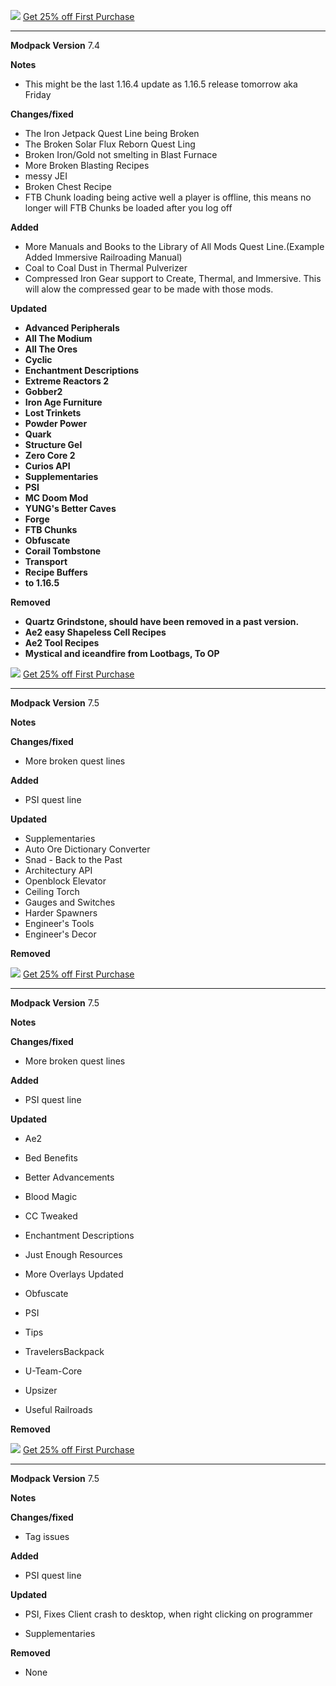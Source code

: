 ![](https://www.bisecthosting.com/images/CF/Monumental_Experience/BH_ME_PromoCard.png "")
[Get 25% off First Purchase](https://bisecthosting.com/BedrockLegends "")


---------------------------------------------------------------------------------------------

**Modpack Version**
7.4

**Notes**
- This might be the last 1.16.4 update as 1.16.5 release tomorrow aka Friday

**Changes/fixed**
- The Iron Jetpack Quest Line being Broken
- The Broken Solar Flux Reborn Quest Ling
- Broken Iron/Gold not smelting in Blast Furnace
- More Broken Blasting Recipes
- messy JEI
- Broken Chest Recipe
- FTB Chunk loading being active well a player is offline, this means no longer will FTB Chunks be loaded after you log off

**Added**
- More Manuals and Books to the Library of All Mods Quest Line.(Example Added Immersive Railroading Manual)
- Coal to Coal Dust in Thermal Pulverizer 
- Compressed Iron Gear support to Create, Thermal, and Immersive. This will alow the compressed gear to be made with those mods.


**Updated**
- **Advanced Peripherals**
- **All The Modium**
- **All The Ores**
- **Cyclic**
- **Enchantment Descriptions**
- **Extreme Reactors 2**
- **Gobber2**
- **Iron Age Furniture**
- **Lost Trinkets**
- **Powder Power**
- **Quark**
- **Structure Gel**
- **Zero Core 2**
- **Curios API**
- **Supplementaries**
- **PSI**
- **MC Doom Mod**
- **YUNG's Better Caves**
- **Forge**
- **FTB Chunks**
- **Obfuscate**
- **Corail Tombstone**
- **Transport**
- **Recipe Buffers**
- **to 1.16.5**

**Removed**
- **Quartz Grindstone, should have been removed in a past version.**
- **Ae2 easy Shapeless Cell Recipes**
- **Ae2 Tool Recipes**
- **Mystical and iceandfire from Lootbags, To OP**


![](https://www.bisecthosting.com/images/CF/Monumental_Experience/BH_ME_PromoCard.png "")
[Get 25% off First Purchase](https://bisecthosting.com/BedrockLegends "")


---------------------------------------------------------------------------------------------

**Modpack Version**
7.5

**Notes**

**Changes/fixed**
- More broken quest lines


**Added**
- PSI quest line

**Updated**
- Supplementaries
- Auto Ore Dictionary Converter
- Snad - Back to the Past
- Architectury API
- Openblock Elevator
- Ceiling Torch
- Gauges and Switches
- Harder Spawners 
- Engineer's Tools
- Engineer's Decor


**Removed**


![](https://www.bisecthosting.com/images/CF/Monumental_Experience/BH_ME_PromoCard.png "")
[Get 25% off First Purchase](https://bisecthosting.com/BedrockLegends "")


---------------------------------------------------------------------------------------------

**Modpack Version**
7.5

**Notes**

**Changes/fixed**
- More broken quest lines


**Added**
- PSI quest line

**Updated**
- Ae2

- Bed Benefits

- Better Advancements

- Blood Magic

- CC Tweaked

- Enchantment Descriptions

- Just Enough Resources

- More Overlays Updated

- Obfuscate

- PSI

- Tips

- TravelersBackpack

- U-Team-Core

- Upsizer

- Useful Railroads

**Removed**




![](https://www.bisecthosting.com/images/CF/Monumental_Experience/BH_ME_PromoCard.png "")
[Get 25% off First Purchase](https://bisecthosting.com/BedrockLegends "")


---------------------------------------------------------------------------------------------

**Modpack Version**
7.5

**Notes**

**Changes/fixed**
- Tag issues


**Added**
- PSI quest line

**Updated**

- PSI, Fixes Client crash to desktop, when right clicking on programmer 

- Supplementaries

**Removed**
- None
